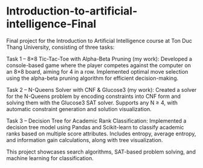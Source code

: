 # Introduction-to-artificial-intelligence-Final
Final project for the Introduction to Artificial Intelligence course at Ton Duc Thang University, consisting of three tasks:

Task 1 – 8×8 Tic-Tac-Toe with Alpha-Beta Pruning (my work): Developed a console-based game where the player competes against the computer on an 8×8 board, aiming for 4 in a row. Implemented optimal move selection using the alpha-beta pruning algorithm for efficient decision-making.

Task 2 – N-Queens Solver with CNF & Glucose3 (my work): Created a solver for the N-Queens problem by encoding constraints into CNF form and solving them with the Glucose3 SAT solver. Supports any N ≥ 4, with automatic constraint generation and solution visualization.

Task 3 – Decision Tree for Academic Rank Classification: Implemented a decision tree model using Pandas and Scikit-learn to classify academic ranks based on multiple score attributes. Includes entropy, average entropy, and information gain calculations, along with tree visualization.

This project showcases search algorithms, SAT-based problem solving, and machine learning for classification.
